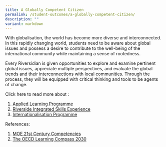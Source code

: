 ```yaml
---
title: A Globally Competent Citizen
permalink: /student-outcomes/a-globally-competent-citizen/
description: ""
variant: markdown
---
```

With globalisation, the world has become more diverse and interconnected. In this rapidly changing world, students need to be aware about global issues and possess a desire to contribute to the well-being of the international community while maintaining a sense of rootedness.

  

Every Riversidian is given opportunities to explore and examine pertinent global issues, appreciate multiple perspectives, and evaluate the global trends and their interconnections with local communities. Through the process, they will be equipped with critical thinking and tools to be agents of change.

Click here to read more about :
1. [Applied Learning Programme](/the-riverside-experience/applied-learning-programme)
2. [Riverside Integrated Skills Experience](/the-riverside-experience/riverside-integrated-skills-experience)
3. [Internationalisation Programme](/the-riverside-experience/internationalisation-programme)

  

References:

1.  [MOE 21st Century Competencies](https://www.moe.gov.sg/education-in-sg/21st-century-competencies#:~:text=21st%20Century%20Competencies%20for%20a,Communication%2C%20Collaboration%20and%20Information%20Skills) 
2.  [The OECD Learning Compass 2030](https://www.oecd.org/en/data/tools/oecd-learning-compass-2030.html)